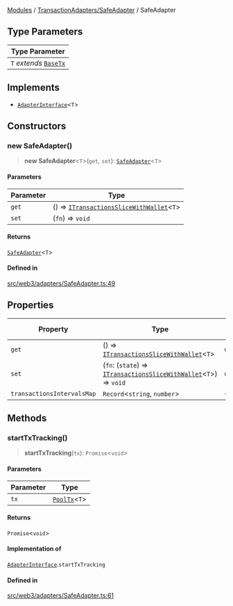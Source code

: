 [Modules](../../../README.md) / [TransactionAdapters/SafeAdapter](../README.md) / SafeAdapter

## Type Parameters

| Type Parameter |
| ------ |
| `T` *extends* [`BaseTx`](../../types/type-aliases/BaseTx.md) |

## Implements

- [`AdapterInterface`](../../types/interfaces/AdapterInterface.md)\<`T`\>

## Constructors

### new SafeAdapter()

> **new SafeAdapter**\<`T`\>(`get`, `set`): [`SafeAdapter`](SafeAdapter.md)\<`T`\>

#### Parameters

| Parameter | Type |
| ------ | ------ |
| `get` | () => [`ITransactionsSliceWithWallet`](../../../Transactions/Slice/type-aliases/ITransactionsSliceWithWallet.md)\<`T`\> |
| `set` | (`fn`) => `void` |

#### Returns

[`SafeAdapter`](SafeAdapter.md)\<`T`\>

#### Defined in

[src/web3/adapters/SafeAdapter.ts:49](https://github.com/bgd-labs/fe-shared/blob/09fc11c58abae5aa2af4d8b6d7c2f384460843a4/src/web3/adapters/SafeAdapter.ts#L49)

## Properties

| Property | Type | Default value | Defined in |
| ------ | ------ | ------ | ------ |
| `get` | () => [`ITransactionsSliceWithWallet`](../../../Transactions/Slice/type-aliases/ITransactionsSliceWithWallet.md)\<`T`\> | `undefined` | [src/web3/adapters/SafeAdapter.ts:41](https://github.com/bgd-labs/fe-shared/blob/09fc11c58abae5aa2af4d8b6d7c2f384460843a4/src/web3/adapters/SafeAdapter.ts#L41) |
| `set` | (`fn`: (`state`) => [`ITransactionsSliceWithWallet`](../../../Transactions/Slice/type-aliases/ITransactionsSliceWithWallet.md)\<`T`\>) => `void` | `undefined` | [src/web3/adapters/SafeAdapter.ts:42](https://github.com/bgd-labs/fe-shared/blob/09fc11c58abae5aa2af4d8b6d7c2f384460843a4/src/web3/adapters/SafeAdapter.ts#L42) |
| `transactionsIntervalsMap` | `Record`\<`string`, `number`\> | `{}` | [src/web3/adapters/SafeAdapter.ts:47](https://github.com/bgd-labs/fe-shared/blob/09fc11c58abae5aa2af4d8b6d7c2f384460843a4/src/web3/adapters/SafeAdapter.ts#L47) |

## Methods

### startTxTracking()

> **startTxTracking**(`tx`): `Promise`\<`void`\>

#### Parameters

| Parameter | Type |
| ------ | ------ |
| `tx` | [`PoolTx`](../../../Transactions/Slice/type-aliases/PoolTx.md)\<`T`\> |

#### Returns

`Promise`\<`void`\>

#### Implementation of

[`AdapterInterface`](../../types/interfaces/AdapterInterface.md).`startTxTracking`

#### Defined in

[src/web3/adapters/SafeAdapter.ts:61](https://github.com/bgd-labs/fe-shared/blob/09fc11c58abae5aa2af4d8b6d7c2f384460843a4/src/web3/adapters/SafeAdapter.ts#L61)
